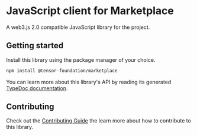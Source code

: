 # JavaScript client for Marketplace

A web3.js 2.0 compatible JavaScript library for the project.

## Getting started

Install this library using the package manager of your choice.
```sh
npm install @tensor-foundation/marketplace
```

You can learn more about this library's API by reading its generated [TypeDoc documentation](https://marketplace-js-docs.vercel.app).

## Contributing

Check out the [Contributing Guide](./CONTRIBUTING.md) the learn more about how to contribute to this library.
